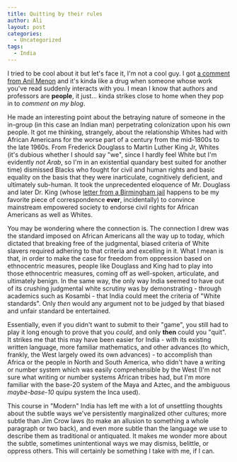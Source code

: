 ```yaml
---
title: Quitting by their rules
author: Ali
layout: post
categories:
  - Uncategorized
tags:
  - India
---
```

I tried to be cool about it but let's face it, I'm not a cool guy. I got [a comment from Anil Menon][1] and it's kinda like a drug when someone whose work you've read suddenly interacts with you. I mean I know that authors and professors are **people**, it just... kinda strikes close to home when they pop in to *comment on my blog*.

He made an interesting point about the betraying nature of someone in the in-group (in this case an Indian man) perpetrating colonization upon his own people. It got me thinking, strangely, about the relationship Whites had with African Americans for the worse part of a century from the mid-1800s to the late 1960s. From Frederick Douglass to Martin Luther King Jr, Whites (it's dubious whether I should say "we", since I hardly feel White but I'm evidently *not Arab*, so I'm in an existential quandary best suited for another time) dismissed Blacks who fought for civil and human rights and basic equality on the basis that they were inarticulate, cognitively deficient, and ultimately sub-human. It took the unprecedented eloquence of Mr. Douglass and later Dr. King (whose [letter from a Birmingham jail][2] happens to be my favorite piece of correspondence **ever**, incidentally) to convince mainstream empowered society to endorse civil rights for African Americans as well as Whites.

You may be wondering where the connection is. The connection I drew was the standard imposed on African Americans all the way up to today, which dictated that breaking free of the judgmental, biased criteria of White slavers required adhering to that criteria and excelling in it. What I mean is that, in order to make the case for freedom from oppression based on ethnocentric measures, people like Douglass and King had to play into those ethnocentric measures, coming off as well-spoken, articulate, and ultimately benign. In the same way, the only way India seemed to have out of its crushing judgmental white scrutiny was by demonstrating - through academics such as Kosambi - that India could meet the criteria of "White standards". Only *then* would any argument not to be judged by that biased and unfair standard be entertained.

Essentially, even if you didn't want to submit to their "game", you still had to play it long enough to prove that you *could*, and only **then** could you "quit". It strikes me that this may have been easier for India - with its existing written language, more familiar mathematics, and other advances (to which, frankly, the West largely owed its own advances) - to accomplish than Africa or the people in North and South America, who didn't have a writing or number system which was easily comprehensible by the West (I'm not sure what writing or number systems African tribes had, but I'm more familiar with the base-20 system of the Maya and Aztec, and the ambiguous *maybe-base-10* quipu system the Inca used).

This course in "Modern" India has left me with a lot of unsettling thoughts about the subtle ways we've persistently marginalized other cultures; more subtle than Jim Crow laws (to make an allusion to something a whole paragraph or two back), and even more subtle than the language we use to describe them as traditional or antiquated. It makes me wonder more about the subtle, sometimes unintentional ways we may dismiss, belittle, or oppress others. This will certainly be something I take with me, if I can.

 [1]: http://ali-alkhatib.com/blog/?p=55#comment-10
 [2]: http://www.africa.upenn.edu/Articles_Gen/Letter_Birmingham.html
